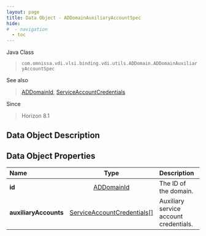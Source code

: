 ```yaml
---
layout: page
title: Data Object - ADDomainAuxiliaryAccountSpec
hide:
#  - navigation
  - toc
---
```






Java Class
> `com.omnissa.vdi.vlsi.binding.vdi.utils.ADDomain.ADDomainAuxiliaryAccountSpec`

See also
> [ADDomainId](vdi.entity.ADDomainId.md), [ServiceAccountCredentials](vdi.utils.ADDomain.ServiceAccountCredentials.md)

Since
> Horizon 8.1


## Data Object Description

## Data Object Properties

 Name | Type | Description
:---|:---:|:---
**id**| [ADDomainId](vdi.entity.ADDomainId.md)|  The ID of the domain.
**auxiliaryAccounts**| [ServiceAccountCredentials[]](vdi.utils.ADDomain.ServiceAccountCredentials.md)|  Auxiliary service account credentials.


 
